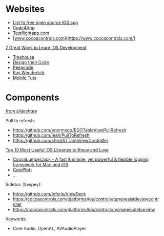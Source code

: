 Websites
===================

- [List fo free open source iOS app](http://en.wikipedia.org/wiki/List_of_free_and_open-source_iOS_applications)
- [Code4App](http://code4app.net/)
- [Testflightapp.com](https://testflightapp.com)
- [www.cocoacontrols.com](https://www.cocoacontrols.com/)


[7 Great Ways to Learn iOS Development](http://virtuousgiant.com/7-ways-to-learn-ios-development/)

- [Treehouse](http://bit.ly/treehs)
- [Design then Code](http://designthencode.com/)
- [Peepcode](http://peepcode.com)
- [Ray Wenderlich](http://raywenderlich.com)
- [Mobile Tuts](http://mobile.tutsplus.com/)

Components
==========

[_from slideshare_](http://www.slideshare.net/petegoodliffe/advanced-ios)

Pull to refresh:

- https://github.com/enormego/EGOTableViewPullRefresh
- https://github.com/leah/PullToRefresh
- https://github.com/shiki/STTableViewController

[Top 10 Most Useful iOS Libraries to Know and Love](http://www.raywenderlich.com/21987/top-10-most-useful-ios-libraries-to-know-and-love)

- [CocoaLumberJack - A fast & simple, yet powerful & flexible logging framework for Mac and iOS](https://github.com/robbiehanson/CocoaLumberjack)
- [CorePlot)](http://code.google.com/p/core-plot/)
- ...

Sidebar (Swipey):

- https://github.com/Inferis/ViewDeck
- https://cocoacontrols.com/platforms/ios/controls/pprevealsideviewcontroller
- https://cocoacontrols.com/platforms/ios/controls/hsimagesidebarview


Keywords:

- Core Audio, OpenAL, AVAudioPlayer
